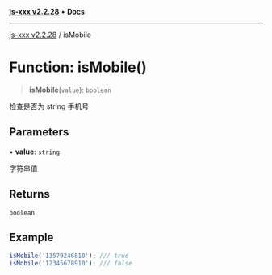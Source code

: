 [**js-xxx v2.2.28**](../README.md) • **Docs**

***

[js-xxx v2.2.28](../README.md) / isMobile

# Function: isMobile()

> **isMobile**(`value`): `boolean`

检查是否为 string 手机号

## Parameters

• **value**: `string`

字符串值

## Returns

`boolean`

## Example

```ts
isMobile('13579246810'); /// true
isMobile('12345678910'); /// false
```
